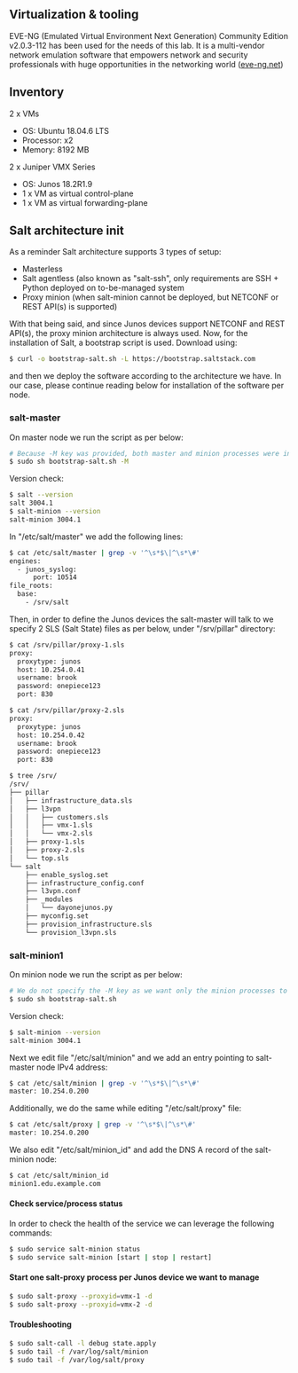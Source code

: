 ## Virtualization & tooling
EVE-NG (Emulated Virtual Environment Next Generation) Community Edition v2.0.3-112 has been used for the needs of this lab.
It is a multi-vendor network emulation software that empowers network and security professionals with huge opportunities in the networking world ([eve-ng.net](https://www.eve-ng.net/))

## Inventory
2 x VMs
  - OS: Ubuntu 18.04.6 LTS
  - Processor: x2
  - Memory: 8192 MB

2 x Juniper VMX Series
  - OS: Junos 18.2R1.9
  - 1 x VM as virtual control-plane
  - 1 x VM as virtual forwarding-plane

## Salt architecture init
As a reminder Salt architecture supports 3 types of setup:
  - Masterless
  - Salt agentless (also known as "salt-ssh", only requirements are SSH + Python deployed on to-be-managed system
  - Proxy minion (when salt-minion cannot be deployed, but NETCONF or REST API(s) is supported)

With that being said, and since Junos devices support NETCONF and REST API(s), the proxy minion architecture is always used.
Now, for the installation of Salt, a bootstrap script is used. Download using:

```bash 
$ curl -o bootstrap-salt.sh -L https://bootstrap.saltstack.com
```

and then we deploy the software according to the architecture we have.
In our case, please continue reading below for installation of the software per node.

### salt-master
On master node we run the script as per below:

```bash
# Because -M key was provided, both master and minion processes were installed
$ sudo sh bootstrap-salt.sh -M
```

Version check:

```bash
$ salt --version
salt 3004.1
$ salt-minion --version
salt-minion 3004.1
```

In "/etc/salt/master" we add the following lines:

```bash
$ cat /etc/salt/master | grep -v '^\s*$\|^\s*\#'
engines:
  - junos_syslog:
      port: 10514
file_roots:
  base:
    - /srv/salt
```

Then, in order to define the Junos devices the salt-master will talk to we specify 2 SLS (Salt State) files as per below, under "/srv/pillar" directory:

```bash
$ cat /srv/pillar/proxy-1.sls
proxy:
  proxytype: junos
  host: 10.254.0.41
  username: brook
  password: onepiece123
  port: 830

$ cat /srv/pillar/proxy-2.sls
proxy:
  proxytype: junos
  host: 10.254.0.42
  username: brook
  password: onepiece123
  port: 830
```

```bash
$ tree /srv/
/srv/
├── pillar
│   ├── infrastructure_data.sls
│   ├── l3vpn
│   │   ├── customers.sls
│   │   ├── vmx-1.sls
│   │   └── vmx-2.sls
│   ├── proxy-1.sls
│   ├── proxy-2.sls
│   └── top.sls
└── salt
    ├── enable_syslog.set
    ├── infrastructure_config.conf
    ├── l3vpn.conf
    ├── _modules
    │   └── dayonejunos.py
    ├── myconfig.set
    ├── provision_infrastructure.sls
    └── provision_l3vpn.sls
```

### salt-minion1
On minion node we run the script as per below:

```bash
# We do not specify the -M key as we want only the minion processes to be installed
$ sudo sh bootstrap-salt.sh
```

Version check:

```bash
$ salt-minion --version
salt-minion 3004.1
```

Next we edit file "/etc/salt/minion" and we add an entry pointing to salt-master node IPv4 address:

```bash
$ cat /etc/salt/minion | grep -v '^\s*$\|^\s*\#'
master: 10.254.0.200
```

Additionally, we do the same while editing "/etc/salt/proxy" file: 

```bash
$ cat /etc/salt/proxy | grep -v '^\s*$\|^\s*\#'
master: 10.254.0.200
```

We also edit "/etc/salt/minion_id" and add the DNS A record of the salt-minion node:

```bash
$ cat /etc/salt/minion_id 
minion1.edu.example.com
```

#### Check service/process status

In order to check the health of the service we can leverage the following commands:
```bash
$ sudo service salt-minion status
$ sudo service salt-minion [start | stop | restart]
```

#### Start one salt-proxy process per Junos device we want to manage
```bash
$ sudo salt-proxy --proxyid=vmx-1 -d
$ sudo salt-proxy --proxyid=vmx-2 -d
```

#### Troubleshooting
```bash
$ sudo salt-call -l debug state.apply
$ sudo tail -f /var/log/salt/minion
$ sudo tail -f /var/log/salt/proxy
```
